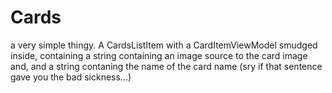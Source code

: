 # Cards
a very simple thingy. A CardsListItem with a CardItemViewModel smudged inside, containing a string containing an image source 
to the card image and, and a string contaning the name of the card name (sry if that sentence gave you the bad sickness...)

